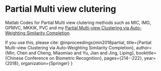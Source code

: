 # Partial Multi view clutering
Matlab Codes for Partial Multi view clutering methods such as MIC, IMG, GPMVC, MKKIK, PVC and my [Partial Multi-view Clustering via Auto-Weighting Similarity Completion](https://link.springer.com/chapter/10.1007/978-3-319-97909-0_23).


If you use this, please cite:
@inproceedings{min2018partial,
  title={Partial Multi-view Clustering via Auto-Weighting Similarity Completion},
  author={Min, Chen and Cheng, Miaomiao and Yu, Jian and Jing, Liping},
  booktitle={Chinese Conference on Biometric Recognition},
  pages={214--222},
  year={2018},
  organization={Springer}
}
